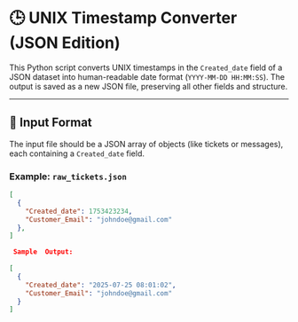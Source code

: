 # 🕒 UNIX Timestamp Converter (JSON Edition)

This Python script converts UNIX timestamps in the `Created_date` field of a JSON dataset into human-readable date format (`YYYY-MM-DD HH:MM:SS`). The output is saved as a new JSON file, preserving all other fields and structure.

---

## 📂 Input Format

The input file should be a JSON array of objects (like tickets or messages), each containing a `Created_date` field.

### Example: `raw_tickets.json`

```json
[
  {
    "Created_date": 1753423234,
    "Customer_Email": "johndoe@gmail.com"
  },
]

 Sample  Output: 
 
[
  {
    "Created_date": "2025-07-25 08:01:02",
    "Customer_Email": "johndoe@gmail.com"
  }
]
